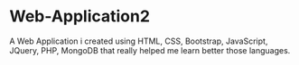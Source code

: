 # Web-Application2

A Web Application i created using HTML, CSS, Bootstrap, JavaScript, JQuery, PHP, MongoDB that really helped me learn better those languages.
